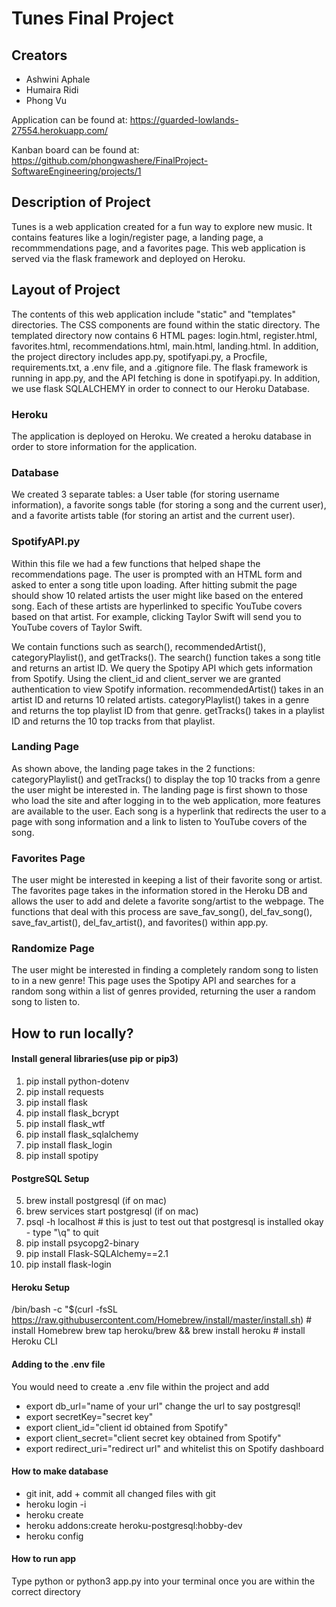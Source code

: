 # Tunes Final Project 

## Creators
* Ashwini Aphale
* Humaira Ridi
* Phong Vu

Application can be found at: https://guarded-lowlands-27554.herokuapp.com/

Kanban board can be found at: https://github.com/phongwashere/FinalProject-SoftwareEngineering/projects/1

## Description of Project

Tunes is a web application created for a fun way to explore new music. It contains features like a login/register page, 
a landing page, a recommmendations page, and a favorites page. This web application is served via the flask framework and deployed on Heroku. 

## Layout of Project

The contents of this web application include "static" and "templates" directories. The CSS components are found within the static directory. 
The templated directory now contains 6 HTML pages: login.html, register.html, favorites.html, recommendations.html, main.html, landing.html. 
In addition, the project directory includes app.py, spotifyapi.py, a Procfile, requirements.txt, a .env file, and a .gitignore file. The flask 
framework is running in app.py, and the API fetching is done in spotifyapi.py. In addition, we use flask SQLALCHEMY in order to connect to our Heroku Database. 

### Heroku
The application is deployed on Heroku. We created a heroku database in order to store information for the application. 

### Database 
We created 3 separate tables: a User table (for storing username information), a favorite songs table (for storing a song and the current user), and a 
favorite artists table (for storing an artist and the current user).

### SpotifyAPI.py

Within this file we had a few functions that helped shape the recommendations page. The user is prompted with an HTML form and asked to enter a song
title upon loading. After hitting submit the page should show 10 related artists the user might like 
based on the entered song. Each of these artists are hyperlinked to specific YouTube covers based on that artist. For example, 
clicking Taylor Swift will send you to YouTube covers of Taylor Swift. 

We contain functions such as search(), recommendedArtist(), categoryPlaylist(), and getTracks(). The search() function takes
a song title and returns an artist ID. We query the Spotipy API which gets information from Spotify. Using the client_id and client_server we 
are granted authentication to view Spotify information. recommendedArtist() takes in an artist ID and returns 10 related artists. 
categoryPlaylist() takes in a genre and returns the top playlist ID from that genre. getTracks() takes in a playlist ID 
and returns the 10 top tracks from that playlist. 

### Landing Page

As shown above, the landing page takes in the 2 functions: categoryPlaylist() and getTracks() to display the top
10 tracks from a genre the user might be interested in. The landing page is first shown to those who load the site
and after logging in to the web application, more features are available to the user. Each song is a hyperlink that redirects the user to a page with song information and a link to listen to YouTube covers of the song. 

### Favorites Page

The user might be interested in keeping a list of their favorite song or artist. The favorites page takes in the information stored in the Heroku DB
and allows the user to add and delete a favorite song/artist to the webpage. The functions that deal with this process are save_fav_song(), 
del_fav_song(), save_fav_artist(), del_fav_artist(), and favorites() within app.py. 

### Randomize Page

The user might be interested in finding a completely random song to listen to in a new genre! This page uses the Spotipy API and searches for a random song within a list of genres provided, returning the user a random song to listen to. 

## How to run locally?
#### Install general libraries(use pip or pip3)
1. pip install python-dotenv
2. pip install requests
3. pip install flask
5. pip install flask_bcrypt
6. pip install flask_wtf
7. pip install flask_sqlalchemy
8. pip install flask_login
9. pip install spotipy
#### PostgreSQL Setup
5. brew install postgresql (if on mac)
6. brew services start postgresql (if on mac)
7. psql -h localhost  # this is just to test out that postgresql is installed okay - type "\q" to quit
8. pip install psycopg2-binary
9. pip install Flask-SQLAlchemy==2.1
10. pip install flask-login
#### Heroku Setup
/bin/bash -c "$(curl -fsSL https://raw.githubusercontent.com/Homebrew/install/master/install.sh)  # install Homebrew
brew tap heroku/brew && brew install heroku  # install Heroku CLI
#### Adding to the .env file
You would need to create a .env file within the project and add
* export db_url="name of your url" change the url to say postgresql!
* export secretKey="secret key"
* export client_id="client id obtained from Spotify"
* export client_secret="client secret key obtained from Spotify"
* export redirect_uri="redirect url" and whitelist this on Spotify dashboard 
#### How to make database
* git init, add + commit all changed files with git
* heroku login -i
* heroku create
* heroku addons:create heroku-postgresql:hobby-dev
* heroku config
#### How to run app
Type python or python3 app.py into your terminal once you are within the correct directory
